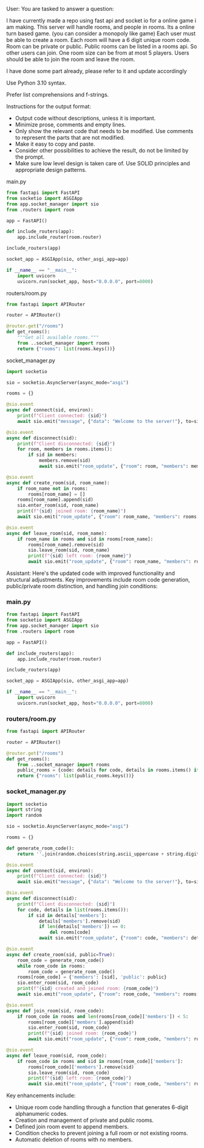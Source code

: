 User:
You are tasked to answer a question:

I have currently made a repo using fast api and socket io for a online game i am making.
This server will handle rooms, and people in rooms.
Its a online turn based game. (you can consider a monopoly like game)
Each user must be able to create a room. Each room will have a 6 digit unique room code.
Room can be private or public.
Public rooms can be listed in a rooms api. So other users can join.
One room size can be from at most 5 players.
Users should be able to join the room and leave the room.

I have done some part already, please refer to it and update accordingly

Use Python 3.10 syntax.

Prefer list comprehensions and f-strings.

Instructions for the output format:
- Output code without descriptions, unless it is important.
- Minimize prose, comments and empty lines.
- Only show the relevant code that needs to be modified. Use comments to represent the parts that are not modified.
- Make it easy to copy and paste.
- Consider other possibilities to achieve the result, do not be limited by the prompt.
- Make sure low level design is taken care of. Use SOLID principles and appropriate design patterns.

main.py
```py
from fastapi import FastAPI
from socketio import ASGIApp
from app.socket_manager import sio
from .routers import room

app = FastAPI()

def include_routers(app):
    app.include_router(room.router)

include_routers(app)

socket_app = ASGIApp(sio, other_asgi_app=app)

if __name__ == "__main__":
    import uvicorn
    uvicorn.run(socket_app, host="0.0.0.0", port=8000)
```

routers/room.py
```py
from fastapi import APIRouter

router = APIRouter()

@router.get("/rooms")
def get_rooms():
    """Get all available rooms."""
    from ..socket_manager import rooms
    return {"rooms": list(rooms.keys())}
```

socket_manager.py
```py
import socketio

sio = socketio.AsyncServer(async_mode="asgi")

rooms = {}

@sio.event
async def connect(sid, environ):
    print(f"Client connected: {sid}")
    await sio.emit("message", {"data": "Welcome to the server!"}, to=sid)

@sio.event
async def disconnect(sid):
    print(f"Client disconnected: {sid}")
    for room, members in rooms.items():
        if sid in members:
            members.remove(sid)
            await sio.emit("room_update", {"room": room, "members": members}, room=room)

@sio.event
async def create_room(sid, room_name):
    if room_name not in rooms:
        rooms[room_name] = []
    rooms[room_name].append(sid)
    sio.enter_room(sid, room_name)
    print(f"{sid} joined room: {room_name}")
    await sio.emit("room_update", {"room": room_name, "members": rooms[room_name]}, room=room_name)

@sio.event
async def leave_room(sid, room_name):
    if room_name in rooms and sid in rooms[room_name]:
        rooms[room_name].remove(sid)
        sio.leave_room(sid, room_name)
        print(f"{sid} left room: {room_name}")
        await sio.emit("room_update", {"room": room_name, "members": rooms[room_name]}, room=room_name)
```

Assistant:
Here's the updated code with improved functionality and structural adjustments. Key improvements include room code generation, public/private room distinction, and handling join conditions:

### main.py
```py
from fastapi import FastAPI
from socketio import ASGIApp
from app.socket_manager import sio
from .routers import room

app = FastAPI()

def include_routers(app):
    app.include_router(room.router)

include_routers(app)

socket_app = ASGIApp(sio, other_asgi_app=app)

if __name__ == "__main__":
    import uvicorn
    uvicorn.run(socket_app, host="0.0.0.0", port=8000)
```

### routers/room.py
```py
from fastapi import APIRouter

router = APIRouter()

@router.get("/rooms")
def get_rooms():
    from ..socket_manager import rooms
    public_rooms = {code: details for code, details in rooms.items() if details['public']}
    return {"rooms": list(public_rooms.keys())}
```

### socket_manager.py
```py
import socketio
import string
import random

sio = socketio.AsyncServer(async_mode="asgi")

rooms = {}

def generate_room_code():
    return ''.join(random.choices(string.ascii_uppercase + string.digits, k=6))

@sio.event
async def connect(sid, environ):
    print(f"Client connected: {sid}")
    await sio.emit("message", {"data": "Welcome to the server!"}, to=sid)

@sio.event
async def disconnect(sid):
    print(f"Client disconnected: {sid}")
    for code, details in list(rooms.items()):
        if sid in details['members']:
            details['members'].remove(sid)
            if len(details['members']) == 0:
                del rooms[code]
            await sio.emit("room_update", {"room": code, "members": details['members']}, room=code)

@sio.event
async def create_room(sid, public=True):
    room_code = generate_room_code()
    while room_code in rooms:
        room_code = generate_room_code()
    rooms[room_code] = {'members': [sid], 'public': public}
    sio.enter_room(sid, room_code)
    print(f"{sid} created and joined room: {room_code}")
    await sio.emit("room_update", {"room": room_code, "members": rooms[room_code]['members']}, room=room_code)

@sio.event
async def join_room(sid, room_code):
    if room_code in rooms and len(rooms[room_code]['members']) < 5:
        rooms[room_code]['members'].append(sid)
        sio.enter_room(sid, room_code)
        print(f"{sid} joined room: {room_code}")
        await sio.emit("room_update", {"room": room_code, "members": rooms[room_code]['members']}, room=room_code)

@sio.event
async def leave_room(sid, room_code):
    if room_code in rooms and sid in rooms[room_code]['members']:
        rooms[room_code]['members'].remove(sid)
        sio.leave_room(sid, room_code)
        print(f"{sid} left room: {room_code}")
        await sio.emit("room_update", {"room": room_code, "members": rooms[room_code]['members']}, room=room_code)
```

Key enhancements include:
- Unique room code handling through a function that generates 6-digit alphanumeric codes.
- Creation and management of private and public rooms.
- Defined join room event to append members.
- Condition checks to prevent joining a full room or not existing rooms.
- Automatic deletion of rooms with no members.